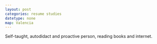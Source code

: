 ```yaml
---
layout: post
categories: resume studies
datetype: none
map: Valencia
---
```


Self-taught, autodidact and proactive person, reading books and internet.

